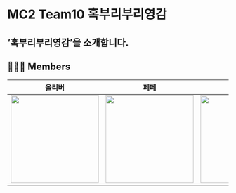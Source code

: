 # MC2 Team10 혹부리부리영감

## ‘혹부리부리영감’을 소개합니다.

## 👨‍👩‍👧 Members




|[올리버](https://github.com/oliver-or-not)|[페페](https://github.com/unboxing96)|[로이스](https://github.com/Jin-s-work)|[가온](https://github.com/xnoag)|[유빈](https://github.com/up-ub)| [수](https://github.com/juungsoolee)|
|:------:|:------:|:------:|:------:|:------:|:------:|
|<img width=200px src="https://user-images.githubusercontent.com/61958748/236503796-c1443da4-61af-4c6a-b186-3e6e9b453882.png"/>|<img width=200px src="https://user-images.githubusercontent.com/61958748/236503835-2ed473d0-47c4-4396-ad63-5a93fa85aef4.png"/>|<img width=200px src="https://user-images.githubusercontent.com/61958748/236504015-91e71fa1-0ee3-4131-9d93-880ba26771bf.png"/>|<img width=200px src="https://user-images.githubusercontent.com/61958748/236503844-3b05cea1-4b36-4398-b05b-9d0241e691a7.png"/>|<img width=200px src="https://user-images.githubusercontent.com/61958748/236503852-bb2f91a5-1940-485f-a55b-f0d8250446cb.png"/>|<img width=200px src="https://user-images.githubusercontent.com/61958748/236503812-9a58c5d6-eb50-435e-a48a-751e23df8656.png"/>|
